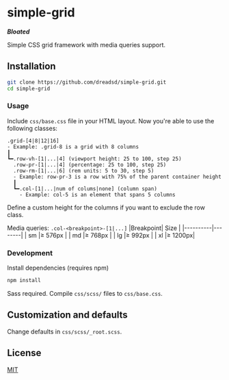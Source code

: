 # simple-grid

***Bloated***

Simple CSS grid framework with media queries support.

## Installation
```sh
git clone https://github.com/dreadsd/simple-grid.git
cd simple-grid
```
### Usage
Include `css/base.css` file in your HTML layout.
Now you're able to use the following classes:
```
.grid-[4|8|12|16]
- Example: .grid-8 is a grid with 8 columns
┃
┗━.row-vh-[1|...|4] (viewport height: 25 to 100, step 25)
  .row-pr-[1|...|4] (percentage: 25 to 100, step 25)
  .row-rm-[1|...|6] (rem units: 5 to 30, step 5)
  - Example: row-pr-3 is a row with 75% of the parent container height
  ┃
  ┗━.col-[1|...|num of colums|none] (column span)
    - Example: col-5 is an element that spans 5 columns
```
Define a custom height for the columns if you want to exclude the row class.

Media queries:
`.col-<breakpoint>-[1|...]`
|Breakpoint|  Size  |
|----------|--------|
|    sm    |≥ 576px |
|    md    |≥ 768px |
|    lg    |≥ 992px |
|    xl    |≥ 1200px|

### Development
Install dependencies (requires npm)
```sh
npm install
```
Sass required. Compile `css/scss/` files to `css/base.css`.

## Customization and defaults
Change defaults in `css/scss/_root.scss`.

## License
[MIT](https://opensource.org/licenses/MIT)
